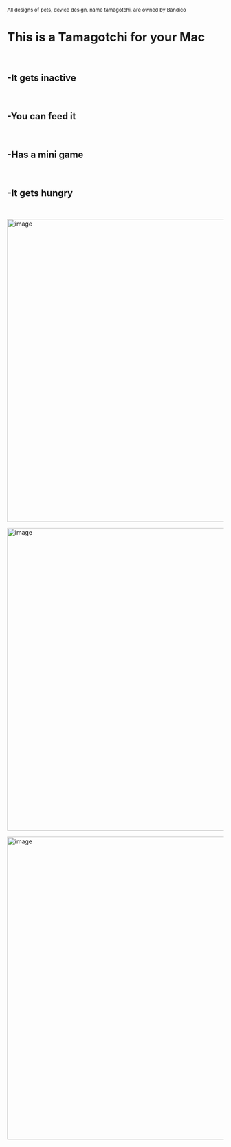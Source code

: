 <sup>All designs of pets, device design, name tamagotchi, are owned by Bandico</sup>

<h1>This is a Tamagotchi for your Mac</h1><br>
<h2>-It gets inactive</h2><br>
<h2>-You can feed it</h2><br>
<h2>-Has a mini game</h2><br>
<h2>-It gets hungry</h2><br>



<img width="1080" height="702" alt="image" src="https://github.com/user-attachments/assets/ac39ebfa-eafe-4eab-9c0c-68157c9f0cf9" /><br>

<img width="1080" height="702" alt="image" src="https://github.com/user-attachments/assets/dfa9d35b-40fd-4854-83e0-a890c0bba858" /><br>

<img width="1080" height="702" alt="image" src="https://github.com/user-attachments/assets/dd940ec9-9bbe-4baf-bb78-6b24a4d29202" /><br>


